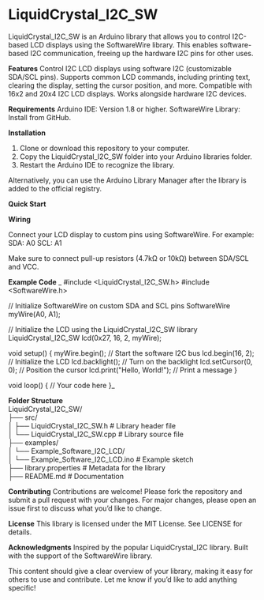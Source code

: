 <h1>LiquidCrystal_I2C_SW</h1>

LiquidCrystal_I2C_SW is an Arduino library that allows you to control I2C-based LCD displays using the SoftwareWire library. This enables software-based I2C communication, freeing up the hardware I2C pins for other uses.

**Features**
Control I2C LCD displays using software I2C (customizable SDA/SCL pins).
Supports common LCD commands, including printing text, clearing the display, setting the cursor position, and more.
Compatible with 16x2 and 20x4 I2C LCD displays.
Works alongside hardware I2C devices.

**Requirements**
Arduino IDE: Version 1.8 or higher.
SoftwareWire Library: Install from GitHub.

**Installation**
1. Clone or download this repository to your computer.
2. Copy the LiquidCrystal_I2C_SW folder into your Arduino libraries folder.
3. Restart the Arduino IDE to recognize the library.

Alternatively, you can use the Arduino Library Manager after the library is added to the official registry.

**Quick Start**

**Wiring**

Connect your LCD display to custom pins using SoftwareWire. For example:
SDA: A0
SCL: A1

Make sure to connect pull-up resistors (4.7kΩ or 10kΩ) between SDA/SCL and VCC.

**Example Code**
_
#include <LiquidCrystal_I2C_SW.h>
#include <SoftwareWire.h>

// Initialize SoftwareWire on custom SDA and SCL pins
SoftwareWire myWire(A0, A1);

// Initialize the LCD using the LiquidCrystal_I2C_SW library
LiquidCrystal_I2C_SW lcd(0x27, 16, 2, myWire);

void setup() {
    myWire.begin();           // Start the software I2C bus
    lcd.begin(16, 2);         // Initialize the LCD
    lcd.backlight();          // Turn on the backlight
    lcd.setCursor(0, 0);      // Position the cursor
    lcd.print("Hello, World!"); // Print a message
}

void loop() {
    // Your code here
}_

**Folder Structure**<br>
LiquidCrystal_I2C_SW/<br>
├── src/<br>
│   ├── LiquidCrystal_I2C_SW.h    # Library header file<br>
│   └── LiquidCrystal_I2C_SW.cpp  # Library source file<br>
├── examples/<br>
│   └── Example_Software_I2C_LCD/<br>
│       └── Example_Software_I2C_LCD.ino # Example sketch<br>
├── library.properties            # Metadata for the library<br>
├── README.md                     # Documentation<br>

**Contributing**
Contributions are welcome! Please fork the repository and submit a pull request with your changes. For major changes, please open an issue first to discuss what you’d like to change.

**License**
This library is licensed under the MIT License. See LICENSE for details.

**Acknowledgments**
Inspired by the popular LiquidCrystal_I2C library.
Built with the support of the SoftwareWire library.

This content should give a clear overview of your library, making it easy for others to use and contribute. Let me know if you’d like to add anything specific!
